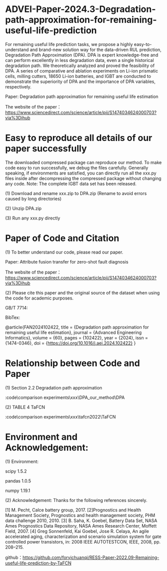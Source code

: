 # ADVEI-Paper-2024.3-Degradation-path-approximation-for-remaining-useful-life-prediction

For remaining useful life prediction tasks, we propose a highly easy-to-understand and brand-new solution way for the data-driven RUL prediction, Degradation Path Approximation (DPA). DPA is expert knowledge-free and can perform excellently in less degradation data, even a single historical degradation path.  We theoretically analyzed and proved the feasibility of DPA. A series of comparative and ablation experiments on Li-ion prismatic cells, milling cutters, 18650 Li-ion batteries, and IGBT are conducted to demonstrate the superiority of DPA and the importance of DPA variables, respectively. 

Paper: Degradation path approximation for remaining useful life estimation

The website of the paper：https://www.sciencedirect.com/science/article/pii/S1474034624000703?via%3Dihub




# Easy to reproduce all details of our paper successfully
The downloaded compressed package can reproduce our method. To make code easy to run successfully, we debug the files carefully. Generally speaking, if environments are satisfied, you can directly run all the xxx.py files inside after decompressing the compressed package without changing any code.
Note: The complete IGBT data set has been released.

(1) Download and rename xxx.zip to DPA.zip (Rename to avoid errors caused by long directories)

(2) Unzip DPA.zip

(3) Run any xxx.py directly


# Paper of Code and Citation
(1) To better understand our code, please read our paper.

Paper: Attribute fusion transfer for zero-shot fault diagnosis

The website of the paper：https://www.sciencedirect.com/science/article/pii/S1474034624000703?via%3Dihub

(2) Please cite this paper and the original source of the dataset when using the code for academic purposes.

GB/T 7714: 


BibTex:

@article{FAN2024102422,
title = {Degradation path approximation for remaining useful life estimation},
journal = {Advanced Engineering Informatics},
volume = {60},
pages = {102422},
year = {2024},
issn = {1474-0346},
doi = {https://doi.org/10.1016/j.aei.2024.102422}
}


# Relationship between Code and Paper

 (1) Section 2.2  Degradation path approximation
 
 :code\comparison experiments\xxx\DPA_our_method\DPA

 (2) TABLE 4 TaFCN
 
 :code\comparison experiments\xxx\tafcn2022\TaFCN


# Environment and Acknowledgement:

(1) Environment:

    
scipy                     1.5.2
    
pandas                    1.0.5
    
numpy                     1.19.1


(2) Acknowledgement: 
Thanks for the following references sincerely.
   
[1] M. Pecht, Calce battery group, 2017. 
[2]Prognostics and Health Management Society, Prognostics and health management society, PHM data challenge 2010, 2010.
[3] B. Saha, K. Goebel, Battery Data Set, NASA Ames Prognostics Data Repository, NASA Ames Research Center, Moffett Field, 2007. 
[4] Greg Sonnenfeld, Kai Goebel, Jose R. Celaya, An agile accelerated aging, characterization and scenario simulation system for gate controlled power transistors, in: 2008 IEEE AUTOTESTCON, IEEE, 2008, pp. 208–215. 
  
github：https://github.com/foryichuanqi/RESS-Paper-2022.09-Remaining-useful-life-prediction-by-TaFCN
